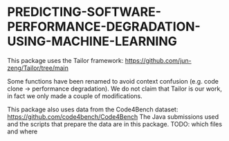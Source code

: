 # PREDICTING-SOFTWARE-PERFORMANCE-DEGRADATION-USING-MACHINE-LEARNING

This package uses the Tailor framework: https://github.com/jun-zeng/Tailor/tree/main

Some functions have been renamed to avoid context confusion (e.g. code clone -> performance degradation).
We do not claim that Tailor is our work, in fact we only made a couple of modifications. 

This package also uses data from the Code4Bench dataset: https://github.com/code4bench/Code4Bench 
The Java submissions used and the scripts that prepare the data are in this package. TODO: which files and where
